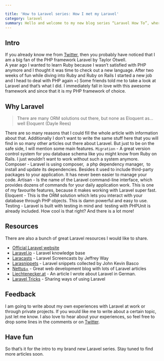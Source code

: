 ```yaml
---

title: 'How to Laravel series: How I met my Laravel'
category: laravel
summary: Hello and welcome to my new blog series “Laravel How To”, where I will share all my Laravel experiences with you! How it comes that I use Laravel and what you should know about it, I will mention in this article.
---
```


<h2>Intro</h2>

If you already know me from <a title="Twitter Christoph Rumpel" href="https://twitter.com/christophrumpel">Twitter</a>, then you probably have noticed that I am a big fan of the PHP framework Laravel by Taylor Otwell.<br />
A year ago I wanted to learn Ruby because I wasn’t satisfied with PHP anymore and I thought it was time to check out a new language. After two weeks of fun while diving into Ruby and Ruby on Rails I started a new job and I head to deal with PHP again =) Some friends told me to take a look at Laravel and that’s what I did. I immediately fall in love with this awesome framework and since that it is my PHP framework of choice.
<h2>Why Laravel</h2>

<blockquote>There are many ORM solutions out there, but none as Eloquent as… well Eloquent (Dayle Rees)</blockquote>

There are so many reasons that I could fill the whole article with information about that. Additionally I don’t want to write the same stuff here that you will find in so many other articles out there about Laravel. But just to be on the safe side, I will mention some main features.
`Migration` - A great version control system for you database schema like you might know from Ruby on Rails. I just wouldn’t want to work without such a system anymore.
<span class="font-bold">Composer</span> - Laravel is using composer,  a php dependency manager,  to install and update its dependencies. Besides it used to include third-party packages to your application. It has never been easier to manage your code.
<span class="font-bold">Artisan</span> - Is the name of the Laravel command-line interface, which provides dozens of commands for your daily application work. This is one of my favourite features, because it makes working with Laravel super fast.
<span class="font-bold">Eloquent</span> - This is the ORM solution which lets you interact with your database through PHP objects. This is damn powerful and easy to use.
<span class="font-bold">Testing</span> - Laravel is built with testing in mind and  testing with PHPUnit is already included. How cool is that right?
And there is a lot more!
<h2>Resources</h2>

There are also a bunch of great Laravel resources I would like to share.
<ul>
<li><a href="http://laravel.com/ ">Official Laravel website</a></li>
<li><a href="http://laravel.io/ ">Laravel.io</a> - Laravel knowledge base</li>
<li><a href="https://laracasts.com/">Laracasts</a> - Laravel Screencasts by Jeffrey Way</li>
<li><a title="Laravel Snippets" href="http://laravelsnippets.com/ ">Larasnippets</a> - Laravel snippets collected by John Kevin Basco</li>
<li><a title="Nettus+" href="http://net.tutsplus.com/?s=laravel ">Nettus+</a> - Great web development blog with lots of Laravel articles</li>
<li><a title="Laravel Artikel in Deutsch" href="http://liechtenecker.at/warum-php-mit-dem-laravel-framework-wieder-spas-macht/">Liechtenecker.at</a> - An article I wrote about Laravel in German.</li>
<li><a title="Laravel Tricks" href="http://www.laravel-tricks.com/">Laravel Tricks</a> - Sharing ways of using Laravel</li>
</ul>
<h2>Feedback</h2>

I am going to write about my own experiences with Laravel at work or through private projects. If you would like me to write about a certain topic, just let me know. I also love to hear about your experiences, so feel free to drop some lines in the comments or on <a title="Twitter Christoph Rumpel" href="https://twitter.com/christophrumpel">Twitter</a>.
<h2>Have fun</h2>

So that’s it for the intro to my brand new Laravel series. Stay tuned to find more articles soon.
